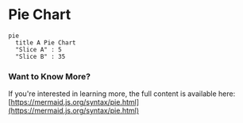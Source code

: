 # Pie Chart

```mermaid
pie
  title A Pie Chart
  "Slice A" : 5
  "Slice B" : 35
```

### Want to Know More?

If you're interested in learning more, the full content is available here: [https://mermaid.js.org/syntax/pie.html](https://mermaid.js.org/syntax/pie.html)
